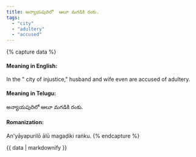 ```yaml
---
title: అన్యాయపురిలో  ఆలూ మగడికి రంకు.
tags:
  - "city"
  - "adultery"
  - "accused"
---
```


{% capture data %}
#### Meaning in English:
In the " city of injustice," husband and wife even are accused of adultery.

#### Meaning in Telugu:
అన్యాయపురిలో  ఆలూ మగడికి రంకు.

#### Romanization:
An'yāyapurilō  ālū magaḍiki raṅku.
{% endcapture %}

{{ data | markdownify }}

